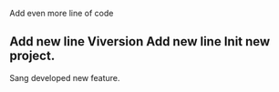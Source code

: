 Add even more line of code 

Add new line Viversion
Add new line
Init new project.
---
Sang developed new feature.
